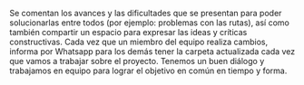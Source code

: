 Se comentan los avances y las dificultades que se presentan para poder solucionarlas entre todos (por ejemplo: problemas con las rutas), así como también compartir un espacio para expresar las ideas y críticas constructivas. 
Cada vez que un miembro del equipo realiza cambios, informa por Whatsapp para los demás tener la carpeta actualizada cada vez que vamos a trabajar sobre el proyecto.
Tenemos un buen diálogo y trabajamos en equipo para lograr el objetivo en común en tiempo y forma.